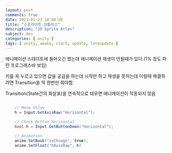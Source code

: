 ```yaml
---
layout: post
comments: true
date: 2021-01-23 18:00:20
title: "스프라이트 아틀라스"
description: "2D Sprite Atlas"
subject: dev
categories: [ unity ]
tags: [ unity, awake, start, update, lateupdate ]
---
```



에니메이션 스테이트에 들어오긴 했는데 애니메이션 재생이 안될때가 있다.(1% 정도 파란 프로그래스바 보임)

키를 꾹 누르고 있으면 값을 공급을 하는데 시작만 하고 재생을 못하는데 이럴때 해결하려면 Transition을 딱 한번만 줘야함.

Transition(State간의 화살표)을 연속적으로 태우면 애니메이션이 작동되지 않음


```c#

    // Move Value
    h = Input.GetAxisRaw("Horizontal");
    
    // Check Button Horizontal
    bool h = Input.GetButtonDown("Horizontal");

    // Animation
    anime.SetBook("isChnage", true);
    anime.SetFloat("hAxisRaw", h)

```

